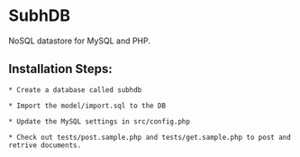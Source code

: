SubhDB
======

NoSQL datastore for MySQL and PHP. 


Installation Steps:
-------------------
	* Create a database called subhdb
	
	* Import the model/import.sql to the DB
	
	* Update the MySQL settings in src/config.php
	
	* Check out tests/post.sample.php and tests/get.sample.php to post and retrive documents. 
	
	